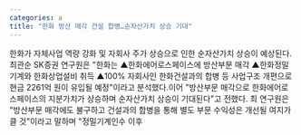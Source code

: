 ```yaml
---
categories: a
title: "한화 방산 매각 건설 합병…순자산가치 상승 기대"
---
```

한화가 자체사업 역량 강화 및 자회사 주가 상승으로 인한 순자산가치 상승이 예상된다.최관순 SK증권 연구원은 "한화는 ▲한화에어로스페이스에 방산부문 매각 ▲한화정밀기계와 한화상업설비 취득 ▲100% 자회사인 한화건설과의 합병 등 사업구조 개편으로 현금 2261억 원이 유입될 예정"이라고 분석했다.이어 "방산부문 매각으로 한화에어로스페이스의 지분가치가 상승하며 순자산가치 상승이 기대된다"고 전했다. 최 연구원은 "방산부문 매각에도 불구하고 건설과의 합병을 통해 별도 부문 수익성은 개선될 여지가 클 것"이라고 말하며 "정밀기계인수 이후